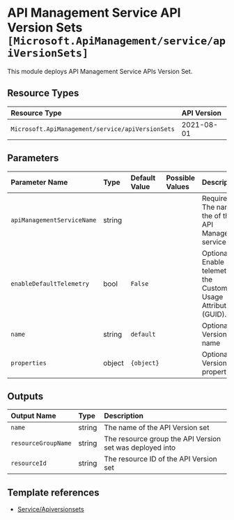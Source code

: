 # API Management Service API Version Sets `[Microsoft.ApiManagement/service/apiVersionSets]`

This module deploys API Management Service APIs Version Set.

## Resource Types

| Resource Type | API Version |
| :-- | :-- |
| `Microsoft.ApiManagement/service/apiVersionSets` | 2021-08-01 |

## Parameters

| Parameter Name | Type | Default Value | Possible Values | Description |
| :-- | :-- | :-- | :-- | :-- |
| `apiManagementServiceName` | string |  |  | Required. The name of the of the API Management service. |
| `enableDefaultTelemetry` | bool | `False` |  | Optional. Enable telemetry via the Customer Usage Attribution ID (GUID). |
| `name` | string | `default` |  | Optional. API Version set name |
| `properties` | object | `{object}` |  | Optional. API Version set properties |

## Outputs

| Output Name | Type | Description |
| :-- | :-- | :-- |
| `name` | string | The name of the API Version set |
| `resourceGroupName` | string | The resource group the API Version set was deployed into |
| `resourceId` | string | The resource ID of the API Version set |

## Template references

- [Service/Apiversionsets](https://docs.microsoft.com/en-us/azure/templates/Microsoft.ApiManagement/2021-08-01/service/apiVersionSets)
